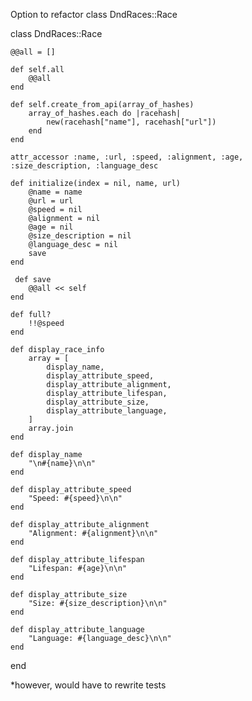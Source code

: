 Option to refactor class DndRaces::Race

class DndRaces::Race

    @@all = []

    def self.all
        @@all
    end

    def self.create_from_api(array_of_hashes)
        array_of_hashes.each do |racehash|
            new(racehash["name"], racehash["url"])
        end
    end

    attr_accessor :name, :url, :speed, :alignment, :age, :size_description, :language_desc

    def initialize(index = nil, name, url)
        @name = name
        @url = url
        @speed = nil
        @alignment = nil
        @age = nil
        @size_description = nil
        @language_desc = nil
        save
    end

     def save
        @@all << self
    end

    def full?
        !!@speed
    end

    def display_race_info
        array = [
            display_name,
            display_attribute_speed,
            display_attribute_alignment,
            display_attribute_lifespan,
            display_attribute_size,
            display_attribute_language,
        ]
        array.join
    end

    def display_name
        "\n#{name}\n\n"
    end

    def display_attribute_speed
        "Speed: #{speed}\n\n"
    end

    def display_attribute_alignment
        "Alignment: #{alignment}\n\n"
    end

    def display_attribute_lifespan
        "Lifespan: #{age}\n\n"
    end

    def display_attribute_size
        "Size: #{size_description}\n\n"
    end
    
    def display_attribute_language
        "Language: #{language_desc}\n\n"
    end

end

*however, would have to rewrite tests
